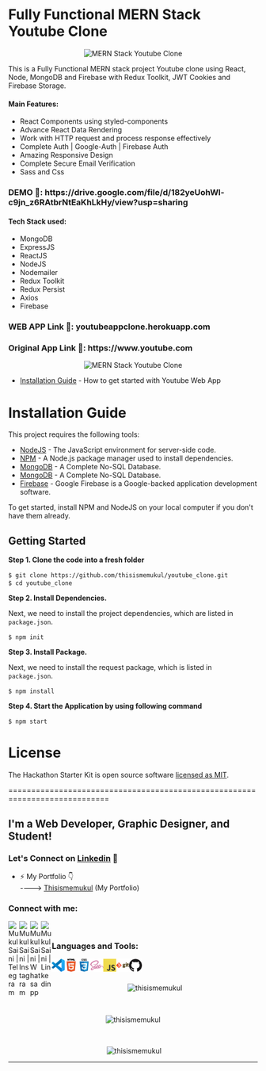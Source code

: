 # Fully Functional MERN Stack Youtube Clone

<p align="center">
<img src="https://github.com/thisismemukul/youtube_clone/blob/main/demo.gif" alt="MERN Stack Youtube Clone" title="MERN Stack Youtube Clone show gif" width="500"/>
</p>
This is a Fully Functional MERN stack project Youtube clone using React, Node, MongoDB and Firebase with Redux Toolkit, JWT Cookies and Firebase Storage. 
<h4>Main Features:</h4>
<ul>
<li>React Components using styled-components</li>
<li>Advance React Data Rendering</li>
<li>Work with HTTP request and process response effectively</li>
<li>Complete Auth | Google-Auth | Firebase Auth</li>
<li>Amazing Responsive Design</li>
<li>Complete Secure Email Verification</li>
<li>Sass and Css</li>
</ul>

<h3> DEMO 🔗: https://drive.google.com/file/d/182yeUohWl-c9jn_z6RAtbrNtEaKhLkHy/view?usp=sharing </h3>

<h4>Tech Stack used:</h4>
<ul>
<li>MongoDB</li>
<li>ExpressJS</li>
<li>ReactJS</li>
<li>NodeJS</li>
<li>Nodemailer</li>
<li>Redux Toolkit</li>
<li>Redux Persist</li>
<li>Axios</li>
<li>Firebase</li>
</ul>

<h3> WEB APP Link 🔗: youtubeappclone.herokuapp.com </h3>
<h3> Original App Link 🔗: https://www.youtube.com</h3>

<p align="center">
<img src="https://github.com/thisismemukul/youtube_clone/blob/main/assets/demo.gif" alt="MERN Stack Youtube Clone" title="MERN Stack Youtube Clone show gif" width="500"/>
</p>

- [Installation Guide](#installation-guide) - How to get started with Youtube Web App

# <a name='installation-guide'>Installation Guide</a>

This project requires the following tools:

- [NodeJS](https://nodejs.org/en/) - The JavaScript environment for server-side code.
- [NPM](https://www.npmjs.com/) - A Node.js package manager used to install dependencies.
- [MongoDB](https://nodejs.org/en/) - A Complete No-SQL Database.
- [MongoDB](https://www.mongodb.com/) - A Complete No-SQL Database.
- [Firebase](https://firebase.google.com/) - Google Firebase is a Google-backed application development software.

To get started, install NPM and NodeJS on your local computer if you don't have them already.

## Getting Started

**Step 1. Clone the code into a fresh folder**

```
$ git clone https://github.com/thisismemukul/youtube_clone.git
$ cd youtube_clone
```

**Step 2. Install Dependencies.**

Next, we need to install the project dependencies, which are listed in `package.json`.

```
$ npm init
```

**Step 3. Install Package.**

Next, we need to install the request package, which is listed in `package.json`.

```
$ npm install
```

**Step 4. Start the Application by using following command**

```
$ npm start
```

# License

The Hackathon Starter Kit is open source software [licensed as MIT][mlh-license].

[mlh-license]: https://github.com/thisismemukul/youtube_clone/blob/main/LICENSE.md

============================================================================

## I'm a Web Developer, Graphic Designer, and Student!

### Let's Connect on [Linkedin][linkedin] 👋

- ⚡ My Portfolio 👇<br>
  ----> <a href="https://thisismemukul.netlify.app/" target="_blank">Thisismemukul</a> (My Portfolio) <br>

### Connect with me:

[<img align="left" alt="Mukul Saini | Telegram" width="22px" src="https://cdn.jsdelivr.net/npm/simple-icons@v3/icons/telegram.svg" />][telegram]
[<img align="left" alt="Mukul Saini | Instagram" width="22px" src="https://cdn.jsdelivr.net/npm/simple-icons@v3/icons/instagram.svg" />][instagram]
[<img align="left" alt="Mukul Saini | Whatsapp" width="22px" src="https://cdn.jsdelivr.net/npm/simple-icons@v3/icons/whatsapp.svg" />][whatsapp]
[<img align="left" alt="Mukul Saini | Linkedin" width="22px" src="https://cdn.jsdelivr.net/npm/simple-icons@v3/icons/linkedin.svg" />][linkedin]

<br />

### Languages and Tools:

<img align="left" alt="Visual Studio Code" width="26px" src="https://raw.githubusercontent.com/github/explore/80688e429a7d4ef2fca1e82350fe8e3517d3494d/topics/visual-studio-code/visual-studio-code.png" />
<img align="left" alt="HTML5" width="26px" src="https://raw.githubusercontent.com/github/explore/80688e429a7d4ef2fca1e82350fe8e3517d3494d/topics/html/html.png" />
<img align="left" alt="CSS3" width="26px" src="https://raw.githubusercontent.com/github/explore/80688e429a7d4ef2fca1e82350fe8e3517d3494d/topics/css/css.png" />
<img align="left" alt="Sass" width="26px" src="https://raw.githubusercontent.com/github/explore/80688e429a7d4ef2fca1e82350fe8e3517d3494d/topics/sass/sass.png" />
<img align="left" alt="JavaScript" width="26px" src="https://raw.githubusercontent.com/github/explore/80688e429a7d4ef2fca1e82350fe8e3517d3494d/topics/javascript/javascript.png" />
<img align="left" alt="Git" width="26px" src="https://raw.githubusercontent.com/github/explore/80688e429a7d4ef2fca1e82350fe8e3517d3494d/topics/git/git.png" />
<img align="left" alt="GitHub" width="26px" src="https://raw.githubusercontent.com/github/explore/78df643247d429f6cc873026c0622819ad797942/topics/github/github.png" />
<br />
<br />

<p align="center"><img align="center" src="https://github-readme-stats.vercel.app/api/top-langs/?username=thisismemukul&layout=compact" alt="thisismemukul" /></p>

<br />

<p align="center"><img align="center" src="https://github-readme-stats.vercel.app/api/top-langs/?username=thisismemukul&theme=white-blue" alt="thisismemukul" /></p>

<br />

<p align="center">&nbsp;<img align="center" src="https://github-readme-stats.vercel.app/api?username=thisismemukul&show_icons=true" alt="thisismemukul" /></p>

---

[instagram]: https://instagram.com/thisismemukul
[telegram]: https://ttttt.me/thisismemukul
[whatsapp]: https://wa.me/918769506494
[linkedin]: https://www.linkedin.com/in/thisisme-mukulsaini